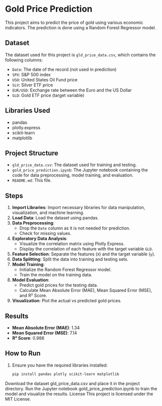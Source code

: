 # Gold Price Prediction

This project aims to predict the price of gold using various economic indicators. The prediction is done using a Random Forest Regressor model.

## Dataset

The dataset used for this project is `gld_price_data.csv`, which contains the following columns:
- `Date`: The date of the record (not used in prediction)
- `SPX`: S&P 500 index
- `USO`: United States Oil Fund price
- `SLV`: Silver ETF price
- `EUR/USD`: Exchange rate between the Euro and the US Dollar
- `GLD`: Gold ETF price (target variable)

## Libraries Used

- pandas
- plotly.express
- scikit-learn
- matplotlib

## Project Structure

- `gld_price_data.csv`: The dataset used for training and testing.
- `gold_price_prediction.ipynb`: The Jupyter notebook containing the code for data preprocessing, model training, and evaluation.
- `README.md`: This file.

## Steps

1. **Import Libraries**: Import necessary libraries for data manipulation, visualization, and machine learning.
2. **Load Data**: Load the dataset using pandas.
3. **Data Preprocessing**: 
   - Drop the `Date` column as it is not needed for prediction.
   - Check for missing values.
4. **Exploratory Data Analysis**: 
   - Visualize the correlation matrix using Plotly Express.
   - Display the correlation of each feature with the target variable `GLD`.
5. **Feature Selection**: Separate the features (`X`) and the target variable (`y`).
6. **Data Splitting**: Split the data into training and testing sets.
7. **Model Training**: 
   - Initialize the Random Forest Regressor model.
   - Train the model on the training data.
8. **Model Evaluation**: 
   - Predict gold prices for the testing data.
   - Calculate Mean Absolute Error (MAE), Mean Squared Error (MSE), and R² Score.
9. **Visualization**: Plot the actual vs predicted gold prices.

## Results

- **Mean Absolute Error (MAE)**: 1.34
- **Mean Squared Error (MSE)**: 7.14
- **R² Score**: 0.986

## How to Run

1. Ensure you have the required libraries installed:
   ```bash
   pip install pandas plotly scikit-learn matplotlib
Download the dataset gld_price_data.csv and place it in the project directory.
Run the Jupyter notebook gold_price_prediction.ipynb to train the model and visualize the results.
License
This project is licensed under the MIT License.
